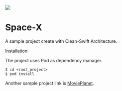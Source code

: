 ![](https://komarev.com/ghpvc/?username=eyupcimen&color=brightgreen)
# Space-X

A sample project create with Clean-Swift Architecture.

Installation

The project uses Pod as dependency manager.

```
$ cd <root_project> 
$ pod install
```

Another sample project link is [MoviePlanet](https://github.com/eyupcimen/MoviePlanet).
